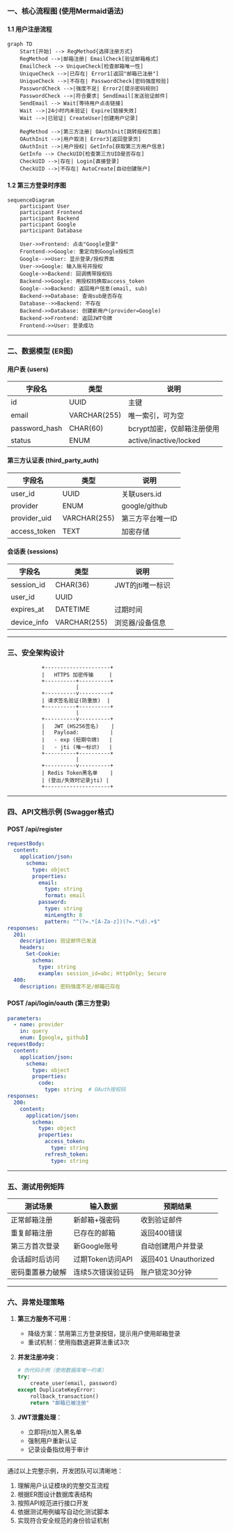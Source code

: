 ### **一、核心流程图** (使用Mermaid语法)

#### 1.1 用户注册流程
```mermaid
graph TD
    Start[开始] --> RegMethod{选择注册方式}
    RegMethod -->|邮箱注册| EmailCheck[验证邮箱格式]
    EmailCheck --> UniqueCheck[检查邮箱唯一性]
    UniqueCheck -->|已存在| Error1[返回"邮箱已注册"]
    UniqueCheck -->|不存在| PasswordCheck[密码强度校验]
    PasswordCheck -->|强度不足| Error2[提示密码规则]
    PasswordCheck -->|符合要求| SendEmail[发送验证邮件]
    SendEmail --> Wait[等待用户点击链接]
    Wait -->|24小时内未验证| Expire[链接失效]
    Wait -->|已验证| CreateUser[创建用户记录]
    
    RegMethod -->|第三方注册| OAuthInit[跳转授权页面]
    OAuthInit -->|用户取消| Error3[返回登录页]
    OAuthInit -->|用户授权| GetInfo[获取第三方用户信息]
    GetInfo --> CheckUID[检查第三方UID是否存在]
    CheckUID -->|存在| Login[直接登录]
    CheckUID -->|不存在| AutoCreate[自动创建账户]
```

#### 1.2 第三方登录时序图
```mermaid
sequenceDiagram
    participant User
    participant Frontend
    participant Backend
    participant Google
    participant Database

    User->>Frontend: 点击"Google登录"
    Frontend->>Google: 重定向到Google授权页
    Google-->>User: 显示登录/授权界面
    User->>Google: 输入账号并授权
    Google->>Backend: 回调携带授权码
    Backend->>Google: 用授权码换取access_token
    Google-->>Backend: 返回用户信息(email, sub)
    Backend->>Database: 查询sub是否存在
    Database-->>Backend: 不存在
    Backend->>Database: 创建新用户(provider=Google)
    Backend->>Frontend: 返回JWT令牌
    Frontend->>User: 登录成功
```

---

### **二、数据模型 (ER图)**

#### 用户表 (users)
| 字段名          | 类型         | 说明                     |
|-----------------|--------------|--------------------------|
| id             | UUID         | 主键                     |
| email          | VARCHAR(255) | 唯一索引，可为空          |
| password_hash  | CHAR(60)     | bcrypt加密，仅邮箱注册使用 |
| status         | ENUM         | active/inactive/locked   |

#### 第三方认证表 (third_party_auth)
| 字段名          | 类型         | 说明                     |
|-----------------|--------------|--------------------------|
| user_id        | UUID         | 关联users.id             |
| provider       | ENUM         | google/github            |
| provider_uid   | VARCHAR(255) | 第三方平台唯一ID          |
| access_token   | TEXT         | 加密存储                 |

#### 会话表 (sessions)
| 字段名          | 类型         | 说明                     |
|-----------------|--------------|--------------------------|
| session_id     | CHAR(36)     | JWT的jti唯一标识         |
| user_id        | UUID         |                          |
| expires_at     | DATETIME     | 过期时间                 |
| device_info    | VARCHAR(255) | 浏览器/设备信息           |

---

### **三、安全架构设计**
```plaintext
           +---------------------+
           |   HTTPS 加密传输     |
           +----------+----------+
                      |
           +----------v----------+
           | 请求签名验证(防重放)  |
           +----------+----------+
                      |
           +----------v----------+
           |   JWT (HS256签名)    |
           |   Payload:          |
           |   - exp (短期令牌)   |
           |   - jti (唯一标识)   |
           +----------+----------+
                      |
           +----------v----------+
           | Redis Token黑名单    |
           | (登出/失效时记录jti) |
           +---------------------+
```

---

### **四、API文档示例 (Swagger格式)**

#### POST /api/register
```yaml
requestBody:
  content:
    application/json:
      schema:
        type: object
        properties:
          email: 
            type: string
            format: email
          password:
            type: string
            minLength: 8
            pattern: "^(?=.*[A-Za-z])(?=.*\d).+$"
responses:
  201:
    description: 验证邮件已发送
    headers:
      Set-Cookie:
        schema: 
          type: string
          example: session_id=abc; HttpOnly; Secure
  400:
    description: 密码强度不足/邮箱已存在
```

#### POST /api/login/oauth (第三方登录)
```yaml
parameters:
  - name: provider
    in: query
    enum: [google, github]
requestBody:
  content:
    application/json:
      schema:
        type: object
        properties:
          code: 
            type: string  # OAuth授权码
responses:
  200:
    content:
      application/json:
        schema:
          type: object
          properties:
            access_token: 
              type: string
            refresh_token:
              type: string
```

---

### **五、测试用例矩阵**

| 测试场景                 | 输入数据                     | 预期结果               |
|--------------------------|------------------------------|------------------------|
| 正常邮箱注册             | 新邮箱+强密码                | 收到验证邮件           |
| 重复邮箱注册             | 已存在的邮箱                 | 返回400错误            |
| 第三方首次登录           | 新Google账号                 | 自动创建用户并登录     |
| 会话超时后访问           | 过期Token访问API             | 返回401 Unauthorized   |
| 密码重置暴力破解          | 连续5次错误验证码            | 账户锁定30分钟         |

---

### **六、异常处理策略**
1. **第三方服务不可用**：
   - 降级方案：禁用第三方登录按钮，提示用户使用邮箱登录
   - 重试机制：使用指数退避算法重试3次

2. **并发注册冲突**：
   ```python
   # 伪代码示例（使用数据库唯一约束）
   try:
       create_user(email, password)
   except DuplicateKeyError:
       rollback_transaction()
       return "邮箱已被注册"
   ```

3. **JWT泄露处理**：
   - 立即将jti加入黑名单
   - 强制用户重新认证
   - 记录设备指纹用于审计

---

通过以上完整示例，开发团队可以清晰地：
1. 理解用户认证模块的完整交互流程
2. 根据ER图设计数据库表结构
3. 按照API规范进行接口开发
4. 依据测试用例编写自动化测试脚本
5. 实现符合安全规范的身份验证机制 